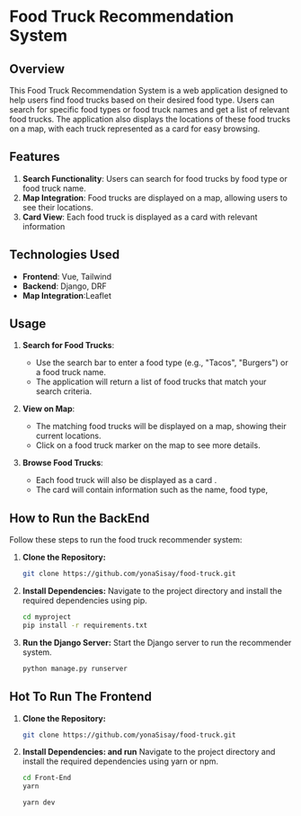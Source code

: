 # Food Truck Recommendation System

## Overview

This Food Truck Recommendation System is a web application designed to help users find food trucks based on their desired food type. Users can search for specific food types or food truck names and get a list of relevant food trucks. The application also displays the locations of these food trucks on a map, with each truck represented as a card for easy browsing.

## Features

1. **Search Functionality**: Users can search for food trucks by food type or food truck name.
2. **Map Integration**: Food trucks are displayed on a map, allowing users to see their locations.
3. **Card View**: Each food truck is displayed as a card with relevant information 

## Technologies Used

- **Frontend**: Vue, Tailwind
- **Backend**: Django, DRF
- **Map Integration**:Leaflet


## Usage

1. **Search for Food Trucks**:
    - Use the search bar to enter a food type (e.g., "Tacos", "Burgers") or a food truck name.
    - The application will return a list of food trucks that match your search criteria.

2. **View on Map**:
    - The matching food trucks will be displayed on a map, showing their current locations.
    - Click on a food truck marker on the map to see more details.

3. **Browse Food Trucks**:
    - Each food truck will also be displayed as a card .
    - The card will contain information such as the name, food type,

## How to Run the BackEnd

Follow these steps to run the food truck recommender system:

1. **Clone the Repository:**
   ```bash
   git clone https://github.com/yonaSisay/food-truck.git
   ```

2. **Install Dependencies:**
   Navigate to the project directory and install the required dependencies using pip.
   ```bash
   cd myproject
   pip install -r requirements.txt
   ```
   
4. **Run the Django Server:**
   Start the Django server to run the recommender system.
   ```bash
   python manage.py runserver
   ```

## Hot To Run The Frontend

1. **Clone the Repository:**
   ```bash
   git clone https://github.com/yonaSisay/food-truck.git
   ```
2. **Install Dependencies: and run**
   Navigate to the project directory and install the required dependencies using yarn or npm.
   ```bash
   cd Front-End
   yarn
   ```
   ```bash
   yarn dev
   ```
